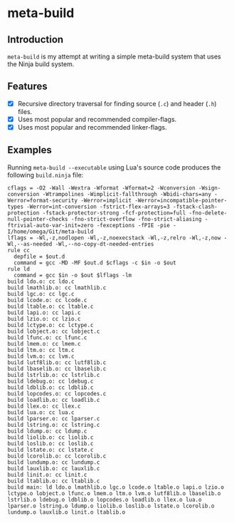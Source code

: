 # meta-build

## Introduction

`meta-build` is my attempt at writing a simple meta-build system that uses the Ninja build system.

## Features

- [x] Recursive directory traversal for finding source (`.c`) and header (`.h`) files.
- [x] Uses most popular and recommended compiler-flags.
- [x] Uses most popular and recommended linker-flags.

## Examples

Running `meta-build --executable` using Lua's source code produces the following `build.ninja` file:

```text
cflags = -O2 -Wall -Wextra -Wformat -Wformat=2 -Wconversion -Wsign-conversion -Wtrampolines -Wimplicit-fallthrough -Wbidi-chars=any -Werror=format-security -Werror=implicit -Werror=incompatible-pointer-types -Werror=int-conversion -fstrict-flex-arrays=3 -fstack-clash-protection -fstack-protector-strong -fcf-protection=full -fno-delete-null-pointer-checks -fno-strict-overflow -fno-strict-aliasing -ftrivial-auto-var-init=zero -fexceptions -fPIE -pie -I/home/omega/Git/meta-build
lflags = -Wl,-z,nodlopen -Wl,-z,noexecstack -Wl,-z,relro -Wl,-z,now -Wl,--as-needed -Wl,--no-copy-dt-needed-entries
rule cc
  depfile = $out.d
  command = gcc -MD -MF $out.d $cflags -c $in -o $out
rule ld
  command = gcc $in -o $out $lflags -lm
build ldo.o: cc ldo.c
build lmathlib.o: cc lmathlib.c
build lgc.o: cc lgc.c
build lcode.o: cc lcode.c
build ltable.o: cc ltable.c
build lapi.o: cc lapi.c
build lzio.o: cc lzio.c
build lctype.o: cc lctype.c
build lobject.o: cc lobject.c
build lfunc.o: cc lfunc.c
build lmem.o: cc lmem.c
build ltm.o: cc ltm.c
build lvm.o: cc lvm.c
build lutf8lib.o: cc lutf8lib.c
build lbaselib.o: cc lbaselib.c
build lstrlib.o: cc lstrlib.c
build ldebug.o: cc ldebug.c
build ldblib.o: cc ldblib.c
build lopcodes.o: cc lopcodes.c
build loadlib.o: cc loadlib.c
build llex.o: cc llex.c
build lua.o: cc lua.c
build lparser.o: cc lparser.c
build lstring.o: cc lstring.c
build ldump.o: cc ldump.c
build liolib.o: cc liolib.c
build loslib.o: cc loslib.c
build lstate.o: cc lstate.c
build lcorolib.o: cc lcorolib.c
build lundump.o: cc lundump.c
build lauxlib.o: cc lauxlib.c
build linit.o: cc linit.c
build ltablib.o: cc ltablib.c
build main: ld ldo.o lmathlib.o lgc.o lcode.o ltable.o lapi.o lzio.o lctype.o lobject.o lfunc.o lmem.o ltm.o lvm.o lutf8lib.o lbaselib.o lstrlib.o ldebug.o ldblib.o lopcodes.o loadlib.o llex.o lua.o lparser.o lstring.o ldump.o liolib.o loslib.o lstate.o lcorolib.o lundump.o lauxlib.o linit.o ltablib.o
```

